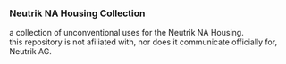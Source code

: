 ### Neutrik NA Housing Collection
a collection of unconventional uses for the Neutrik NA Housing.   
this repository is not afiliated with, nor does it communicate officially for, Neutrik AG.
